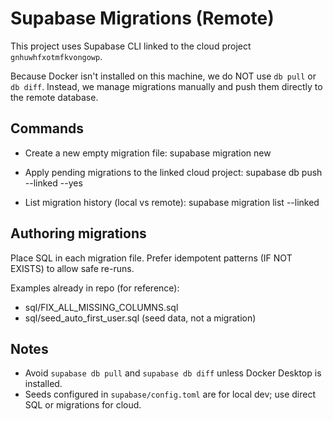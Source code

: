 # Supabase Migrations (Remote)

This project uses Supabase CLI linked to the cloud project `gnhuwhfxotmfkvongowp`.

Because Docker isn't installed on this machine, we do NOT use `db pull` or `db diff`.
Instead, we manage migrations manually and push them directly to the remote database.

## Commands

- Create a new empty migration file:
  supabase migration new <name>

- Apply pending migrations to the linked cloud project:
  supabase db push --linked --yes

- List migration history (local vs remote):
  supabase migration list --linked

## Authoring migrations

Place SQL in each migration file. Prefer idempotent patterns (IF NOT EXISTS) to allow safe re-runs.

Examples already in repo (for reference):
- sql/FIX_ALL_MISSING_COLUMNS.sql
- sql/seed_auto_first_user.sql (seed data, not a migration)

## Notes

- Avoid `supabase db pull` and `supabase db diff` unless Docker Desktop is installed.
- Seeds configured in `supabase/config.toml` are for local dev; use direct SQL or migrations for cloud.
